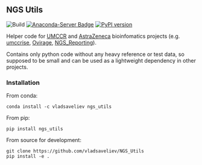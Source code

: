 ## NGS Utils

![Build](https://github.com/vladsaveliev/NGS_Utils/workflows/CI/badge.svg) [![Anaconda-Server Badge](https://anaconda.org/vladsaveliev/ngs_utils/badges/installer/conda.svg)](https://conda.anaconda.org/vladsaveliev/ngs_utils) [![PyPI version](https://badge.fury.io/py/ngs_utils.svg)](https://badge.fury.io/py/ngs_utils)

Helper code for [UMCCR](https://github.com/umccr) and [AstraZeneca](https://github.com/AstraZeneca-NGS) bioinfomatics projects (e.g. [umccrise](https://github.com/umccr/umccrise), [Ovirage](https://github.com/umccr/ovirage), [NGS_Reporting](https://github.com/AstraZeneca-NGS/Clearup)).

Contains only python code without any heavy reference or test data, so supposed to be small and can be used as a lightweight dependency in other projects.


### Installation

From conda:

```
conda install -c vladsaveliev ngs_utils
```

From pip:

```
pip install ngs_utils
```

From source for development:

```
git clone https://github.com/vladsaveliev/NGS_Utils
pip install -e .
```
